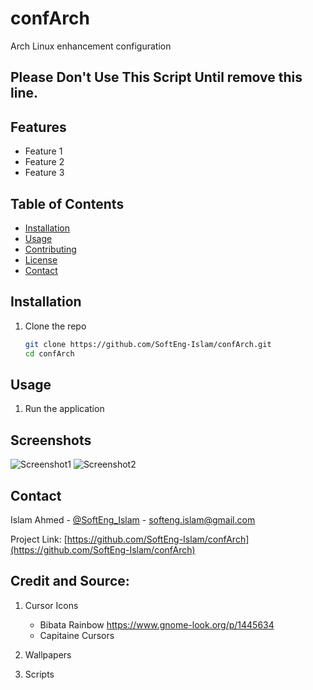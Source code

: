 # confArch

Arch Linux enhancement configuration

## Please Don't Use This Script Until remove this line.

## Features

- Feature 1
- Feature 2
- Feature 3


## Table of Contents

- [Installation](#installation)
- [Usage](#usage)
- [Contributing](#contributing)
- [License](#license)
- [Contact](#contact)


## Installation

1. Clone the repo
   ```sh
   git clone https://github.com/SoftEng-Islam/confArch.git
   cd confArch


## Usage

1. Run the application



## Screenshots

![Screenshot1](path/to/screenshot1.png)
![Screenshot2](path/to/screenshot2.png)


## Contact

Islam Ahmed - [@SoftEng_Islam](https://x.com/SoftEng_Islam) - softeng.islam@gmail.com

Project Link: [https://github.com/SoftEng-Islam/confArch](https://github.com/SoftEng-Islam/confArch)


## Credit and Source:

1. Cursor Icons
    - Bibata Rainbow https://www.gnome-look.org/p/1445634
    - Capitaine Cursors

2. Wallpapers
3. Scripts
